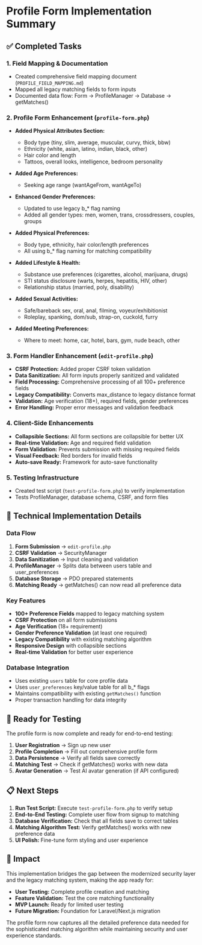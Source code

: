# Profile Form Implementation Summary

## ✅ Completed Tasks

### 1. Field Mapping & Documentation
- Created comprehensive field mapping document (`PROFILE_FIELD_MAPPING.md`)
- Mapped all legacy matching fields to form inputs
- Documented data flow: Form → ProfileManager → Database → getMatches()

### 2. Profile Form Enhancement (`profile-form.php`)
- **Added Physical Attributes Section:**
  - Body type (tiny, slim, average, muscular, curvy, thick, bbw)
  - Ethnicity (white, asian, latino, indian, black, other)
  - Hair color and length
  - Tattoos, overall looks, intelligence, bedroom personality

- **Added Age Preferences:**
  - Seeking age range (wantAgeFrom, wantAgeTo)

- **Enhanced Gender Preferences:**
  - Updated to use legacy b_* flag naming
  - Added all gender types: men, women, trans, crossdressers, couples, groups

- **Added Physical Preferences:**
  - Body type, ethnicity, hair color/length preferences
  - All using b_* flag naming for matching compatibility

- **Added Lifestyle & Health:**
  - Substance use preferences (cigarettes, alcohol, marijuana, drugs)
  - STI status disclosure (warts, herpes, hepatitis, HIV, other)
  - Relationship status (married, poly, disability)

- **Added Sexual Activities:**
  - Safe/bareback sex, oral, anal, filming, voyeur/exhibitionist
  - Roleplay, spanking, dom/sub, strap-on, cuckold, furry

- **Added Meeting Preferences:**
  - Where to meet: home, car, hotel, bars, gym, nude beach, other

### 3. Form Handler Enhancement (`edit-profile.php`)
- **CSRF Protection:** Added proper CSRF token validation
- **Data Sanitization:** All form inputs properly sanitized and validated
- **Field Processing:** Comprehensive processing of all 100+ preference fields
- **Legacy Compatibility:** Converts max_distance to legacy distance format
- **Validation:** Age verification (18+), required fields, gender preferences
- **Error Handling:** Proper error messages and validation feedback

### 4. Client-Side Enhancements
- **Collapsible Sections:** All form sections are collapsible for better UX
- **Real-time Validation:** Age and required field validation
- **Form Validation:** Prevents submission with missing required fields
- **Visual Feedback:** Red borders for invalid fields
- **Auto-save Ready:** Framework for auto-save functionality

### 5. Testing Infrastructure
- Created test script (`test-profile-form.php`) to verify implementation
- Tests ProfileManager, database schema, CSRF, and form files

## 🔧 Technical Implementation Details

### Data Flow
1. **Form Submission** → `edit-profile.php`
2. **CSRF Validation** → SecurityManager
3. **Data Sanitization** → Input cleaning and validation
4. **ProfileManager** → Splits data between users table and user_preferences
5. **Database Storage** → PDO prepared statements
6. **Matching Ready** → getMatches() can now read all preference data

### Key Features
- **100+ Preference Fields** mapped to legacy matching system
- **CSRF Protection** on all form submissions
- **Age Verification** (18+ requirement)
- **Gender Preference Validation** (at least one required)
- **Legacy Compatibility** with existing matching algorithm
- **Responsive Design** with collapsible sections
- **Real-time Validation** for better user experience

### Database Integration
- Uses existing `users` table for core profile data
- Uses `user_preferences` key/value table for all b_* flags
- Maintains compatibility with existing `getMatches()` function
- Proper transaction handling for data integrity

## 🚀 Ready for Testing

The profile form is now complete and ready for end-to-end testing:

1. **User Registration** → Sign up new user
2. **Profile Completion** → Fill out comprehensive profile form
3. **Data Persistence** → Verify all fields save correctly
4. **Matching Test** → Check if getMatches() works with new data
5. **Avatar Generation** → Test AI avatar generation (if API configured)

## 📋 Next Steps

1. **Run Test Script:** Execute `test-profile-form.php` to verify setup
2. **End-to-End Testing:** Complete user flow from signup to matching
3. **Database Verification:** Check that all fields save to correct tables
4. **Matching Algorithm Test:** Verify getMatches() works with new preference data
5. **UI Polish:** Fine-tune form styling and user experience

## 🎯 Impact

This implementation bridges the gap between the modernized security layer and the legacy matching system, making the app ready for:
- **User Testing:** Complete profile creation and matching
- **Feature Validation:** Test the core matching functionality
- **MVP Launch:** Ready for limited user testing
- **Future Migration:** Foundation for Laravel/Next.js migration

The profile form now captures all the detailed preference data needed for the sophisticated matching algorithm while maintaining security and user experience standards.
